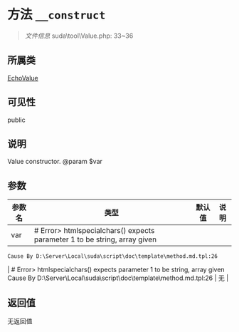 # 方法 `__construct`

> *文件信息* suda\tool\Value.php: 33~36

## 所属类 

[EchoValue](../EchoValue.md)

## 可见性

 public 

## 说明

Value constructor.
@param $var

## 参数


| 参数名 | 类型 | 默认值 | 说明 |
|--------|-----|-------|-------|
| var |  # Error> htmlspecialchars() expects parameter 1 to be string, array given
	Cause By D:\Server\Local\suda\script\doc\template\method.md.tpl:26
 | # Error> htmlspecialchars() expects parameter 1 to be string, array given
	Cause By D:\Server\Local\suda\script\doc\template\method.md.tpl:26
 | 无 |



## 返回值

无返回值
